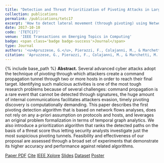 ```yaml
---
title: "Detection and Threat Prioritization of Pivoting Attacks in Large Networks"
collection: publications
permalink: /publications/tetc17
excerpt: 'How to detect lateral movement (through pivoting) using Network Flows.'
date: 2017-10-10
code: '[TETC17]'
venue: 'IEEE Transactions on Emerging Topics in Computing'
badge: <span class='badge badge-success'>Journal</span>
type: Journal
authors: '<u>Apruzzese, G.</u>, Pierazzi, F., Colajanni, M., & Marchetti, M.'
citation: 'Apruzzese, G., Pierazzi, F., Colajanni, M., & Marchetti, M. (2017). "Detection and Threat Prioritization of Pivoting Attacks in Large Networks." <i>IEEE Transactions on Emerging Topics in Computing (TETC)</i>, 8(2), 404-415.'
---
```

{% include base_path %}
<b>Abstract.</b> Several advanced cyber attacks adopt the technique of <i>pivoting</i> through which attackers create a command propagation tunnel through two or more hosts in order to reach their final target. Identifying such malicious activities is one of the most tough research problems because of several challenges: command propagation is a rare event that cannot be detected through signatures, the huge amount of internal communications facilitates attackers evasion, timely pivoting discovery is computationally demanding. 
This paper describes the first pivoting detection algorithm that is based on network flows analyses, does not rely on any a-priori assumption on protocols and hosts, and leverages an original problem formalization in terms of temporal graph analytics. We also introduce a prioritization algorithm that ranks the detected paths on the basis of a threat score thus letting security analysts investigate just the most suspicious pivoting tunnels. Feasibility and effectiveness of our proposal are assessed through a broad set of experiments that demonstrate its higher accuracy and performance against related algorithms.

<a class="btn btn-outline-primary my-1 mr-1 btn-sm" href="{{ base_path }}/files/papers/tetc17/tetc17.pdf" target="_blank" rel="noopener">Paper PDF</a> 
<a class="btn btn-outline-primary my-1 mr-1 btn-sm" href="{{ base_path }}/files/papers/tetc17/tetc17_cite.html" target="_blank" rel="noopener">Cite</a> 
<a class="btn btn-outline-primary my-1 mr-1 btn-sm" href="https://ieeexplore.ieee.org/abstract/document/8078189" target="_blank" rel="noopener">IEEE Xplore</a> 
<a class="btn btn-outline-primary my-1 mr-1 btn-sm" href="{{ base_path }}/files/papers/tetc17/tetc17_slides.pdf" target="_blank" rel="noopener">Slides</a> 
<a class="btn btn-outline-primary my-1 mr-1 btn-sm" href="{{ base_path }}/files/papers/tetc17/tetc17_dataset.html" target="_blank" rel="noopener">Dataset</a> 
<a class="btn btn-outline-primary my-1 mr-1 btn-sm" href="{{ base_path }}/files/papers/tetc17/tetc17_poster.pdf" target="_blank" rel="noopener">Poster</a> 
